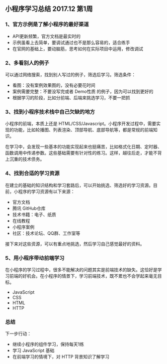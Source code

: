 ## 小程序学习总结 2017.12 第1周

### 1、官方示例是了解小程序的最好渠道

* API更新频繁，官方文档是最实时的
* 示例虽看上去简单，要调试通过也不是那么容易的，适合练手
* 在官网的基础上，要动脑筋，思考如何在实际项目中运用，修改调试

### 2、多看别人的例子

可以通过网络搜索，找到别人写过的例子，筛选后学习。筛选条件：

* 看图：没有案例效果图的，没有必要花时间
* 案例需要完整：不要没写完或者 Demo性质 的例子，因为可以找到更好的
* 根据学习的阶段，比如分前端、后端来挑选学习，不要一把抓

### 3、找到小程序技术栈中自己欠缺的地方

小程序的前端，本质上还是 HTML/CSS/Javascript。小程序开发过程中，需要实现的功能，比如轮播图、列表渲染、顶部导航、底部导航等，都是常规的前端知识。

在学习中，会发现一些基本的功能实现起来也挺痛苦，比如格式化日期、定时器、函数调用中传递参数。这些基础需要有针对性的练习。这样，越往后走，才能不背上沉重的技术债务。

### 4、找到合适的学习资源

在建立的基础的知识结构和学习套路后，可以开始挑选、筛选好的学习资源。目前，小程序的学习资源有以下来源：

* 官方文档
* 腾讯 GitHub仓库
* 技术书籍：电子、纸质
* 在线教程
* 小程序案例
* 社区：技术论坛、QQ群、工作室等

接下来对这些资源，可以有重点地挑选，然后学习自己感觉最好的资料。

### 5、用小程序带动前端学习

在小程序的学习过程中，很多不能解决的问题其实是前端技术的缺失。这恰好是学习前端的好机会。在小程序的情景下，学习前端技术，既不累也不会学起来毫无目标。

* JavaScript
* CSS
* HTML
* HTTP

### 总结

下一步行动：

* 继续小程序的组件学习，保持每天1练
* 学习 JavaScript 基础
* 在前端学习的情境下，对 HTTP 背景知识了解学习
